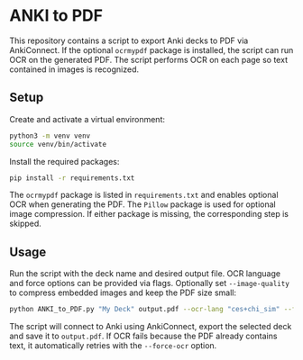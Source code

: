 # ANKI to PDF

This repository contains a script to export Anki decks to PDF via AnkiConnect. If the optional `ocrmypdf` package is installed, the script can run OCR on the generated PDF. The script performs OCR on each page so text contained in images is recognized.

## Setup

Create and activate a virtual environment:

```bash
python3 -m venv venv
source venv/bin/activate
```

Install the required packages:

```bash
pip install -r requirements.txt
```

The `ocrmypdf` package is listed in `requirements.txt` and enables optional OCR when generating the PDF. The `Pillow` package is used for optional image compression. If either package is missing, the corresponding step is skipped.

## Usage

Run the script with the deck name and desired output file. OCR language and
force options can be provided via flags. Optionally set `--image-quality` to
compress embedded images and keep the PDF size small:

```bash
python ANKI_to_PDF.py "My Deck" output.pdf --ocr-lang "ces+chi_sim" --force-ocr --image-quality 80
```

The script will connect to Anki using AnkiConnect, export the selected deck and save it to `output.pdf`. If OCR fails because the PDF already contains text, it automatically retries with the `--force-ocr` option.
